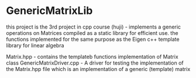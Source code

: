# GenericMatrixLib

this project is the 3rd project in cpp course (huji) - implements a generic operations on Matrices 
compiled as a static library for efficient use. the functions implemented for the same purpose as the
Eigen c++ template library for linear algebra 

Matrix.hpp - contains the templateb functions implementation of Matrix class
GenericMatrixDriver.cpp - A driver for testing the implementation of the Matrix.hpp file which is
 an implementation of a generic (template) matrix
